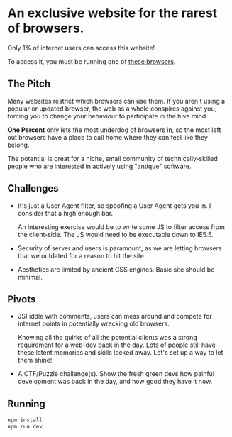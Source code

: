 # An exclusive website for the rarest of browsers.

Only 1% of internet users can access this website!

To access it, you must be running one of [these browsers](https://browserl.ist/?q=%3C+0.01%25).

## The Pitch

Many websites restrict which browsers can use them. If you aren't using a popular or updated browser, the web as a whole conspires against you, forcing you to change your behaviour to participate in the hive mind.

**One Percent** only lets the most underdog of browsers in, so the most left out browsers have a place to call home where they can feel like they belong.

The potential is great for a niche, small community of technically-skilled people who are interested in actively using "antique" software.

## Challenges

- It's just a User Agent filter, so spoofing a User Agent gets you in. I consider that a high enough bar.

  An interesting exercise would be to write some JS to filter access from the client-side. The JS would need to be executable down to IE5.5.

- Security of server and users is paramount, as we are letting browsers that we outdated for a reason to hit the site.

- Aesthetics are limited by ancient CSS engines. Basic site should be minimal.

## Pivots

- JSFiddle with comments, users can mess around and compete for internet points in potentially wrecking old browsers.

  Knowing all the quirks of all the potential clients was a strong requirement for a web-dev back in the day. Lots of people still have these latent memories and skills locked away. Let's set up a way to let them shine!

- A CTF/Puzzle challenge(s). Show the fresh green devs how painful development was back in the day, and how good they have it now.

## Running

```sh
npm install
npm run dev
```
